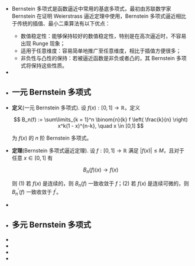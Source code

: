 - Bernstein 多项式是函数逼近中常用的基底多项式，最初由苏联数学家 Bernstein 在证明 Weierstrass 逼近定理中使用，Bernstein 多项式逼近相比于传统的插值、最小二乘算法有以下优点：
	- 数值稳定性：能够保持较好的数值稳定性，特别是在高次逼近时，不容易出现 Runge 现象；
	- 适用于任意维度：容易简单地推广至任意维度，相比于插值方便很多；
	- 非负性与凸性的保持：若被逼近函数是非负或者凸的，其 Bernstein 多项式将保持这些性质。
-
- ## 一元 Bernstein 多项式
- **定义**(一元 Bernstein 多项式). 设 $f(x): [0,1] \rightarrow \mathbb{R}$，定义
  
  $$
  B_n(f) := \sum\limits_{k = 1}^n \binom{n}{k} f \left( \frac{k}{n} \right) x^k(1 - x)^{n-k}, \quad x \in [0,1]
  $$
  
  为 $f(x)$ 的 $n$ 阶 Bernstein 多项式。
- **定理**(Bernstein 多项式逼近定理). 设 $f: [0,1] \rightarrow \mathbb{R}$ 满足 $|f(x)| \leq M$，且对于任意 $x \in [0,1]$ 有 
  
  $$B_n(f)(x) \rightarrow f(x) $$
  
  则 (1) 若 $f(x)$ 是连续的，则 $B_n(f)$ 一致收敛于 $f$；(2) 若 $f(x)$ 是连续可微的，则 $B_n^{\prime}(f)$ 一致收敛于 $f^{\prime}$。
-
- ## 多元 Bernstein 多项式
-
-
-
-